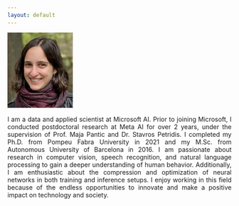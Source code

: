```yaml
---
layout: default
---
```


![adriana][def]

<p style='text-align: justify;'>
I am a data and applied scientist at Microsoft AI. Prior to joining Microsoft, I conducted postdoctoral research at Meta AI for over 2 years, under the supervision of Prof. Maja Pantic and Dr. Stavros Petridis. I completed my Ph.D. from Pompeu Fabra University in 2021 and my M.Sc. from Autonomous University of Barcelona in 2016. I am passionate about research in computer vision, speech recognition, and natural language processing to gain a deeper understanding of human behavior. Additionally, I am enthusiastic about the compression and optimization of neural networks in both training and inference setups. I enjoy working in this field because of the endless opportunities to innovate and make a positive impact on technology and society. </p>

[def]: adriana.png
